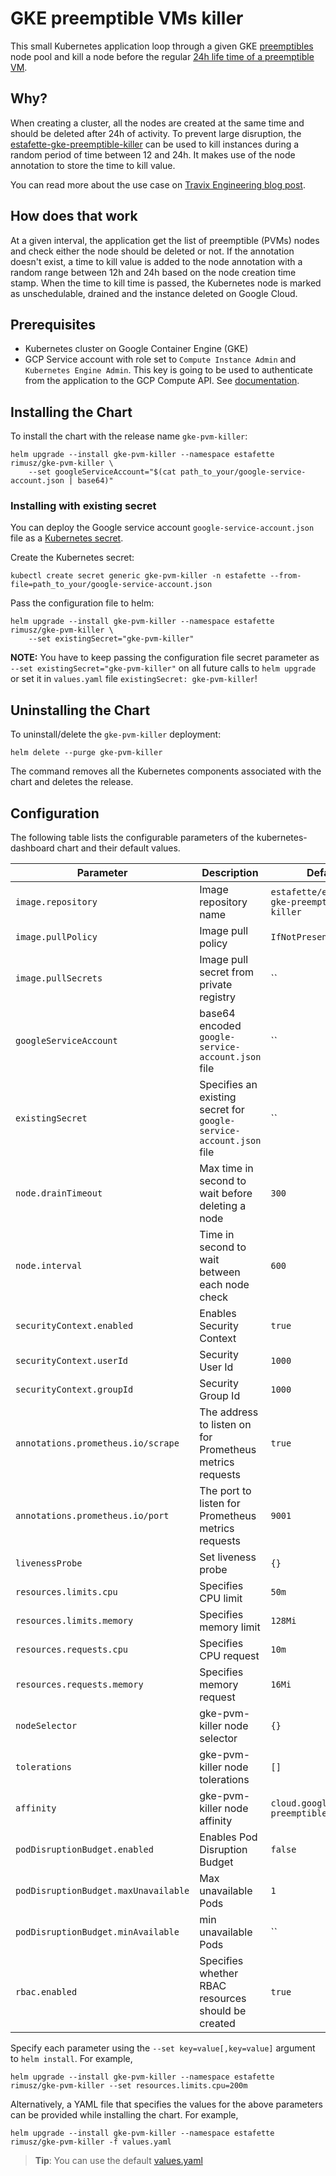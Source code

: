 # GKE preemptible VMs killer

This small Kubernetes application loop through a given GKE [preemptibles](https://cloud.google.com/compute/docs/instances/preemptible) node pool and kill a node before the regular [24h life time of a preemptible VM](https://cloud.google.com/compute/docs/instances/preemptible#limitations).

## Why?

When creating a cluster, all the nodes are created at the same time and should be deleted after 24h of activity. To
prevent large disruption, the [estafette-gke-preemptible-killer](https://github.com/estafette/estafette-gke-preemptible-killer) can be used to kill instances during a random period of time between 12 and 24h. It makes use of the node annotation to store the time to kill value.

You can read more about the use case on [Travix Engineering blog post](https://travix.io/how-we-run-kubernetes-engine-at-travix-cde7a66af2bb).

## How does that work

At a given interval, the application get the list of preemptible (PVMs) nodes and check either the node should be
deleted or not. If the annotation doesn't exist, a time to kill value is added to the node annotation with a
random range between 12h and 24h based on the node creation time stamp.
When the time to kill time is passed, the Kubernetes node is marked as unschedulable, drained and the instance
deleted on Google Cloud.


## Prerequisites

- Kubernetes cluster on Google Container Engine (GKE)
- GCP Service account with role set to `Compute Instance Admin` and `Kubernetes Engine Admin`. This key is going to be used to authenticate from the application to the GCP Compute API. See [documentation](https://developers.google.com/identity/protocols/application-default-credentials).

## Installing the Chart

To install the chart with the release name `gke-pvm-killer`:

```
helm upgrade --install gke-pvm-killer --namespace estafette rimusz/gke-pvm-killer \
    --set googleServiceAccount="$(cat path_to_your/google-service-account.json | base64)"
```

### Installing with existing secret

You can deploy the Google service account `google-service-account.json` file as a [Kubernetes secret](https://kubernetes.io/docs/concepts/configuration/secret/).


Create the Kubernetes secret:

```
kubectl create secret generic gke-pvm-killer -n estafette --from-file=path_to_your/google-service-account.json
```

Pass the configuration file to helm:

```
helm upgrade --install gke-pvm-killer --namespace estafette rimusz/gke-pvm-killer \
    --set existingSecret="gke-pvm-killer"
```

**NOTE:** You have to keep passing the configuration file secret parameter as `--set existingSecret="gke-pvm-killer"` on all future calls to `helm upgrade` or set it in `values.yaml` file `existingSecret: gke-pvm-killer`!

## Uninstalling the Chart

To uninstall/delete the `gke-pvm-killer` deployment:

```
helm delete --purge gke-pvm-killer
```

The command removes all the Kubernetes components associated with the chart and deletes the release.

## Configuration

The following table lists the configurable parameters of the kubernetes-dashboard chart and their default values.

|         Parameter            |                    Description                   |           Default                  |
|------------------------------|--------------------------------------------------|------------------------------------|
| `image.repository`| Image repository name | `estafette/estafette-gke-preemptible-killer` |
| `image.pullPolicy`| Image pull policy | `IfNotPresent` |
| `image.pullSecrets`| Image pull secret from private registry | `` |
| `googleServiceAccount` | base64 encoded `google-service-account.json` file | `` |
| `existingSecret` | Specifies an existing secret for `google-service-account.json` file| `` |
| `node.drainTimeout` | Max time in second to wait before deleting a node | `300` |
| `node.interval` | Time in second to wait between each node check | `600` |
| `securityContext.enabled` | Enables Security Context  | `true` |
| `securityContext.userId` |  Security User Id | `1000` |
| `securityContext.groupId` |  Security Group Id | `1000` |
| `annotations.prometheus.io/scrape` | The address to listen on for Prometheus metrics requests | `true` |
| `annotations.prometheus.io/port` | The port to listen for Prometheus metrics requests | `9001` |
| `livenessProbe` | Set liveness probe | `{}` |
| `resources.limits.cpu` | Specifies CPU limit | `50m` |
| `resources.limits.memory` | Specifies memory limit | `128Mi` |
| `resources.requests.cpu` | Specifies CPU request | `10m` |
| `resources.requests.memory` | Specifies memory request | `16Mi` |
| `nodeSelector` | gke-pvm-killer node selector | `{}` |
| `tolerations` | gke-pvm-killer node tolerations | `[]` |
| `affinity` | gke-pvm-killer node affinity | `cloud.google.com/gke-preemptible` |
| `podDisruptionBudget.enabled` | Enables Pod Disruption Budget | `false` |
| `podDisruptionBudget.maxUnavailable` | Max unavailable Pods | `1` |
| `podDisruptionBudget.minAvailable` | min unavailable Pods | `` |
| `rbac.enabled` | Specifies whether RBAC resources should be created | `true` |

Specify each parameter using the `--set key=value[,key=value]` argument to `helm install`. For example,

```
helm upgrade --install gke-pvm-killer --namespace estafette rimusz/gke-pvm-killer --set resources.limits.cpu=200m
```

Alternatively, a YAML file that specifies the values for the above parameters can be provided while installing the chart. For example,

```
helm upgrade --install gke-pvm-killer --namespace estafette rimusz/gke-pvm-killer -f values.yaml
```

> **Tip**: You can use the default [values.yaml](values.yaml)
